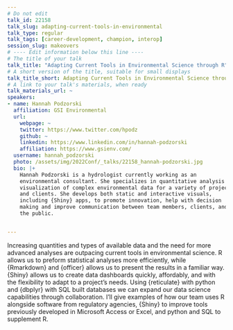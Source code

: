 ```yaml
---
# Do not edit
talk_id: 22158
talk_slug: adapting-current-tools-in-environmental
talk_type: regular
talk_tags: [career-development, champion, interop]
session_slug: makeovers
# ---- Edit information below this line ----
# The title of your talk
talk_title: "Adapting Current Tools in Environmental Science through R"
# A short version of the title, suitable for small displays
talk_title_short: Adapting Current Tools in Environmental Science through R
# A link to your talk's materials, when ready
talk_materials_url: ~
speakers:
- name: Hannah Podzorski
  affiliation: GSI Environmental
  url:
    webpage: ~
    twitter: https://www.twitter.com/hpodz
    github: ~
    linkedin: https://www.linkedin.com/in/hannah-podzorski
    affiliation: https://www.gsienv.com/
  username: hannah_podzorski
  photo: /assets/img/2022Conf/_talks/22158_hannah-podzorski.jpg
  bio: |+
    Hannah Podzorski is a hydrologist currently working as an
    environmental consultant. She specializes in quantitative analysis and
    visualization of complex environmental data for a variety of projects
    and clients. She develops both static and interactive visuals,
    including {Shiny} apps, to promote innovation, help with decision
    making and improve communication between team members, clients, and
    the public.


---
```


<!-- ABSTRACT ----
Please write abstract below. You may use simple markdown (links, code style, bold, italics)
-->

Increasing quantities and types of available data and the need for more advanced
analyses are outpacing current tools in environmental science. R allows us to
preform statistical analyses more efficiently, while {Rmarkdown} and {officer}
allows us to present the results in a familiar way. {Shiny} allows us to create
data dashboards quickly, affordably, and with the flexibility to adapt to a
project’s needs. Using {reticulate} with python and {dbplyr} with SQL built
databases we can expand our data science capabilities through collaboration.
I’ll give examples of how our team uses R alongside software from regulatory
agencies, {Shiny} to improve tools previously developed in Microsoft Access or
Excel, and python and SQL to supplement R.
